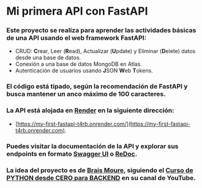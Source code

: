 # Mi primera API con FastAPI

### Este proyecto se realiza para aprender las actividades básicas de una API usando el web framework FastAPI:
- CRUD: **C**rear, Leer (**R**ead), Actualizar (**U**pdate) y Eliminar (**D**elete) datos desde una base de datos.
- Conexión a una base de datos MongoDB en Atlas.
- Autenticación de usuarios usando **J**SON **W**eb **T**okens.

### El código está tipado, según la recomendación de FastAPI y busca mantener un anco máximo de 100 caracteres.

### La API está alojada en [Render](https://render.com) en la siguiente dirección:
- [https://my-first-fastapi-t4rb.onrender.com/](https://my-first-fastapi-t4rb.onrender.com).

### Puedes visitar la documentación de la API y explorar sus endpoints en formato [Swagger UI](https://my-first-fastapi-t4rb.onrender.com/docs) o [ReDoc](https://my-first-fastapi-t4rb.onrender.com/redoc).

### La idea del proyecto es de [Brais Moure](https://github.com/mouredev), siguiendo el [Curso de PYTHON desde CERO para BACKEND](https://www.youtube.com/watch?v=_y9qQZXE24A) en su canal de YouTube.

